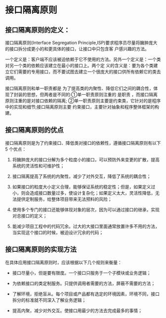 # 接口隔离原则

## 接口隔离原则的定义：
接口隔离原则(Interface Segregation Principle,ISP)要求程序员尽量将臃肿庞大的接口拆分成更小的和更具体的接口，让接口中只包含客
户感兴趣的方法。

一个定义是：客户端不应该被迫依赖于它不使用的方法。另外一个定义是：一个类对另一个类的依赖应该建立在最小的接口上。两个定
义的含义是：要为各个类建立它们需要的专用接口，而不要试图去建立一个很庞大的接口供所有依赖它的类去调用。

接口隔离原则和单一职责都是 为了提高类的内聚性、降低它们之间的耦合性，体现了封装的思想，但两者是不同的:①单一职责原则注重的
是职责 ，而接口隔离原则注重的是对接口依赖的隔离; ②单一职责原则主要是约束类，它针对的是程序中的实现和细节;接口隔离原则主要
约束接口，主要针对抽象和程序整体框架的构建。

## 接口隔离原则的优点

接口隔离原则是为了约束接口、降低类对接口的依赖性，遵循接口隔离原则有以下 5
个优点：

1.  将臃肿庞大的接口分解为多个粒度小的接口，可以预防外来变更的扩散，提高系统的灵活性和可维护性；

2.  接口隔离提高了系统的内聚性，减少了对外交互，降低了系统的耦合性；

3.  如果接口的粒度大小定义合理，能够保证系统的稳定性；但是，如果定义过小，则会造成接口数量过多，使设计复杂化；如果定义太大，灵活性降低，无法提供定制服务，给整体项目带来无法预料的风险；

4.  使用多个专门的接口还能够体现对象的层次，因为可以通过接口的继承，实现对总接口的定义；

5.  能减少项目工程中的代码冗余。过大的大接口里面通常放置许多不用的方法，当实现这个接口的时候，被迫设计冗余的代码；

## 接口隔离原则的实现方法

在具体应用接口隔离原则时，应该根据以下几个规则来衡量：

-   接口尽量小，但是要有限度。一个接口只服务于一个子模块或业务逻辑；

-   为依赖接口的类定制服务。只提供调用者需要的方法，屏蔽不需要的方法；

-   了解环境，拒绝盲从。每个项目或产品都有选定的环境因素，环境不同，接口拆分的标准就不同深入了解业务逻辑；

-   提高内聚，减少对外交互。使接口用最少的方法去完成最多的事情；
